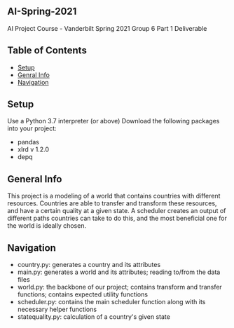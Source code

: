 ## AI-Spring-2021
AI Project Course - Vanderbilt Spring 2021
Group 6 Part 1 Deliverable

## Table of Contents
* [Setup](#setup)
* [Genral Info](#general-info)
* [Navigation](#navigation)

## Setup
Use a Python 3.7 interpreter (or above)
Download the following packages into your project:
- pandas
- xlrd v 1.2.0
- depq

## General Info
This project is a modeling of a world that contains countries with different resources. Countries are able to transfer and transform these resources, and have a certain quality at a given state. A scheduler creates an output of different paths countries can take to do this, and the most beneficial one for the world is ideally chosen.

## Navigation
- country.py: generates a country and its attributes
- main.py: generates a world and its attributes; reading to/from the data files
- world.py: the backbone of our project; contains transform and transfer functions; contains expected utility functions
- scheduler.py: contains the main scheduler function along with its necessary helper functions
- statequality.py: calculation of a country's given state
